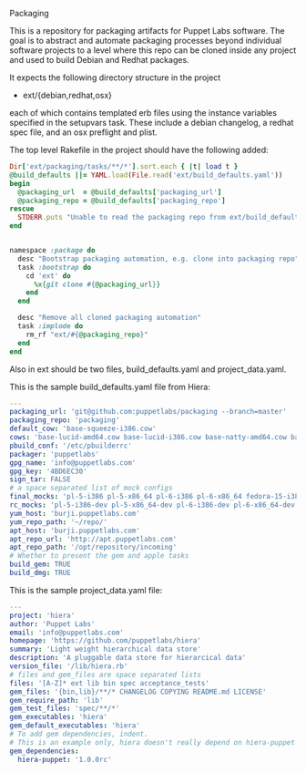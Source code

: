 Packaging

This is a repository for packaging artifacts for Puppet Labs software.
The goal is to abstract and automate packaging processes beyond individual
software projects to a level where this repo can be cloned inside any
project and used to build Debian and Redhat packages.

It expects the following directory structure in the project
*   ext/{debian,redhat,osx}

each of which contains templated erb files using the instance variables
specified in the setupvars task. These include a debian changelog, a
redhat spec file, and an osx preflight and plist.

The top level Rakefile in the project should have the following added:
```ruby
Dir['ext/packaging/tasks/**/*'].sort.each { |t| load t }
@build_defaults ||= YAML.load(File.read('ext/build_defaults.yaml'))
begin
  @packaging_url  = @build_defaults['packaging_url']
  @packaging_repo = @build_defaults['packaging_repo']
rescue
  STDERR.puts "Unable to read the packaging repo from ext/build_defaults.yaml"
end


namespace :package do
  desc "Bootstrap packaging automation, e.g. clone into packaging repo"
  task :bootstrap do
    cd 'ext' do
      %x{git clone #{@packaging_url}}
    end
  end

  desc "Remove all cloned packaging automation"
  task :implode do
    rm_rf "ext/#{@packaging_repo}"
  end
end
```

Also in ext should be two files, build_defaults.yaml and project_data.yaml.

This is the sample build_defaults.yaml file from Hiera:
```yaml
---
packaging_url: 'git@github.com:puppetlabs/packaging --branch=master'
packaging_repo: 'packaging'
default_cow: 'base-squeeze-i386.cow'
cows: 'base-lucid-amd64.cow base-lucid-i386.cow base-natty-amd64.cow base-natty-i386.cow base-oneiric-amd64.cow base-oneiric-i386.cow base-precise-amd64.cow base-precise-i386.cow base-sid-amd64.cow base-sid-i386.cow base-squeeze-amd64.cow base-squeeze-i386.cow base-testing-amd64.cow base-testing-i386.cow base-wheezy-i386.cow'
pbuild_conf: '/etc/pbuilderrc'
packager: 'puppetlabs'
gpg_name: 'info@puppetlabs.com'
gpg_key: '4BD6EC30'
sign_tar: FALSE
# a space separated list of mock configs
final_mocks: 'pl-5-i386 pl-5-x86_64 pl-6-i386 pl-6-x86_64 fedora-15-i386 fedora-15-x86_64 fedora-16-i386 fedora-16-x86_64 fedora-17-i386 fedora-17-x86_64'
rc_mocks: 'pl-5-i386-dev pl-5-x86_64-dev pl-6-i386-dev pl-6-x86_64-dev fedora-15-i386-dev fedora-15-x86_64-dev fedora-16-i386-dev fedora-16-x86_64-dev fedora-17-i386-dev fedora-17-x86_64-dev'
yum_host: 'burji.puppetlabs.com'
yum_repo_path: '~/repo/'
apt_host: 'burji.puppetlabs.com'
apt_repo_url: 'http://apt.puppetlabs.com'
apt_repo_path: '/opt/repository/incoming'
# Whether to present the gem and apple tasks
build_gem: TRUE
build_dmg: TRUE
```
This is the sample project_data.yaml file:
```yaml
---
project: 'hiera'
author: 'Puppet Labs'
email: 'info@puppetlabs.com'
homepage: 'https://github.com/puppetlabs/hiera'
summary: 'Light weight hierarchical data store'
description: 'A pluggable data store for hierarcical data'
version_file: '/lib/hiera.rb'
# files and gem_files are space separated lists
files: '[A-Z]* ext lib bin spec acceptance_tests'
gem_files: '{bin,lib}/**/* CHANGELOG COPYING README.md LICENSE'
gem_require_path: 'lib'
gem_test_files: 'spec/**/*'
gem_executables: 'hiera'
gem_default_executables: 'hiera'
# To add gem dependencies, indent.
# This is an example only, hiera doesn't really depend on hiera-puppet
gem_dependencies:
  hiera-puppet: '1.0.0rc'
```
